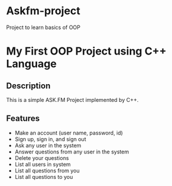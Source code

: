 # Askfm-project
Project to learn basics of OOP
# My First OOP Project using C++ Language

## Description
This is a simple ASK.FM Project implemented by C++.

## Features
- Make an account (user name, password, id)
- Sign up, sign in, and sign out
- Ask any user in the system
- Answer questions from any user in the system
- Delete your questions
- List all users in system
- List all questions from you
- List all questions to you
